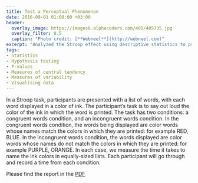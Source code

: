 ```yaml
---
title: Test a Perceptual Phenomenon
date: 2016-09-01 01:00:00 +03:00
header:
  overlay_image: https://images6.alphacoders.com/405/405735.jpg
  overlay_filter: 0.5
  caption: "Photo credit: [**Webneel**](http://webneel.com)"
excerpt: "Analyzed the Stroop effect using descriptive statistics to provide an intuition about the data, and inferential statistics to draw a conclusion based on the results."
tags:
- Statistics
- Hypothesis testing
- P-values
- Measures of central tendency
- Measures of variability
- Visualising data
---
```


In a Stroop task, participants are presented with a list of words, with each word displayed in a color of ink. The participant’s task is to say out loud the color of the ink in which the word is printed. The task has two conditions: a congruent words condition, and an incongruent words condition. In the congruent words condition, the words being displayed are color words whose names match the colors in which they are printed: for example RED, BLUE. In the incongruent words condition, the words displayed are color words whose names do not match the colors in which they are printed: for example PURPLE, ORANGE. In each case, we measure the time it takes to name the ink colors in equally-sized lists. Each participant will go through and record a time from each condition.

Please find the report in the [PDF](https://github.com/YannisPap/Test-a-Perceptual-Phenomenon/blob/master/Testing%20a%20Perceptual%20Phenomenon.pdf)
